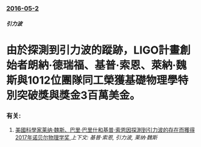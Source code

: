 ### [2016-05-2](/zh/news/2016/05/2/index.md)

##### 引力波
# 由於探測到引力波的蹤跡，LIGO計畫創始者朗納·德瑞福、基普·索恩、萊納·魏斯與1012位團隊同工榮獲基礎物理學特別突破獎與獎金3百萬美金。




### 有关:

1. [美國科學家莱纳·魏斯、巴里·巴里什和基普·索恩因探測到引力波的存在而獲得2017年诺贝尔物理学奖 ](/zh/news/2017/10/3/美國科學家莱纳-魏斯-巴里-巴里什和基普-索恩因探測到引力波的存在而獲得2017年诺贝尔物理学奖.md) _上下文: 基普·索恩, 引力波, 莱纳·魏斯_
